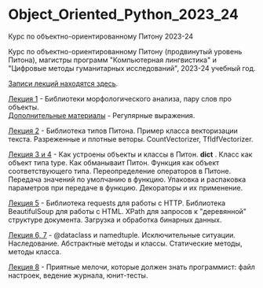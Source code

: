 # Object_Oriented_Python_2023_24
Курс по объектно-ориентированному Питону 2023-24

Курс по объектно-ориентированному Питону (продвинутый уровень Питона), магистры программ "Компьютерная лингвистика" и "Цифровые методы гуманитарных исследований", 2023-24 учебный год.

[Записи лекций находятся здесь](https://disk.yandex.ru/d/kQ8-_CGnDTgktQ).

[Лекция 1](https://github.com/klyshinsky/Object_Oriented_Python_2023_24/blob/main/lecture_20230905.ipynb) - Библиотеки морфологического анализа, пару слов про объекты.  
[Дополнительные материалы](https://github.com/klyshinsky/Object_Oriented_Python_2023_24/blob/main/prereq_20230905_regexp.ipynb) - Регулярные выражения.

[Лекция 2](https://github.com/klyshinsky/Object_Oriented_Python_2023_24/blob/main/lecture_20230912.ipynb) - Библиотека типов Питона. Пример класса векторизации текста. Разреженные и плотные веторы. CountVectorizer, TfIdfVectorizer.

[Лекция 3 и 4](https://github.com/klyshinsky/Object_Oriented_Python_2023_24/blob/main/lecture_20230919_operators_decorators.ipynb) - Как устроены объекты и классы в Питон. __dict__ . Класс как объект типа type. Как обманываит Питон. Функция как объект соответствующего типа. Переопределение операторов в Питоне. Передача значений по умолчанию в функцию. Упаковка и распаковка параметров при передаче в функцию. Декораторы и их применение. 

[Лекция 5](https://github.com/klyshinsky/Object_Oriented_Python_2023_24/blob/main/Lecture_20231003_requests.ipynb) - Библиотека requests для работы с HTTP. Библиотека BeautifulSoup для работы с HTML. XPath для запросов к "деревянной" структуре документа. Загрузка и обработка бинарных данных.

[Лекция 6, 7](https://github.com/klyshinsky/Object_Oriented_Python_2023_24/blob/main/lecture_20231010_Inheritance.ipynb) - @dataclass и namedtuple. Исключительные ситуации. Наследование. Абстрактные методы и классы. Статические методы, методы класса.

[Лекция 8](https://github.com/klyshinsky/Object_Oriented_Python_2023_24/blob/main/lecture_20231024_unittest.ipynb) - Приятные мелочи, которые должен знать программист: файл настроек, ведение журнала, юнит-тесты.
